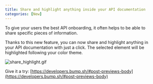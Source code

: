 ```yaml
---
title: Share and highlight anything inside your API documentation
categories: [New]
---
```


To give your users the best API onboarding, 
it often helps to be able to share specific pieces of information. 

Thanks to this new feature, you can now share and highlight anything in your API documentation with just a click. The selected element will be highlighted following your color theme.

![share_highlight.gif](/images/updates/share_highlight.gif)

Give it a try: [https://developers.bump.sh/#post-previews-body](https://developers.bump.sh/#post-previews-body)
